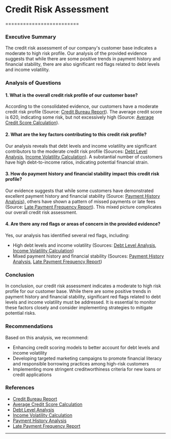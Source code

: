 # Credit Risk Assessment
=========================

### Executive Summary
The credit risk assessment of our company's customer base indicates a moderate to high risk profile. Our analysis of the provided evidence suggests that while there are some positive trends in payment history and financial stability, there are also significant red flags related to debt levels and income volatility.

### Analysis of Questions
#### 1. What is the overall credit risk profile of our customer base?

According to the consolidated evidence, our customers have a moderate credit risk profile (Source: [Credit Bureau Report](#credit-bureau-report)). The average credit score is 620, indicating some risk, but not excessively high (Source: [Average Credit Score Calculation](#average-credit-score-calculation)).

#### 2. What are the key factors contributing to this credit risk profile?

Our analysis reveals that debt levels and income volatility are significant contributors to the moderate credit risk profile (Sources: [Debt Level Analysis](#debt-level-analysis), [Income Volatility Calculation](#income-volatility-calculation)). A substantial number of customers have high debt-to-income ratios, indicating potential financial strain.

#### 3. How do payment history and financial stability impact this credit risk profile?

Our evidence suggests that while some customers have demonstrated excellent payment history and financial stability (Source: [Payment History Analysis](#payment-history-analysis)), others have shown a pattern of missed payments or late fees (Source: [Late Payment Frequency Report](#late-payment-frequency-report)). This mixed picture complicates our overall credit risk assessment.

#### 4. Are there any red flags or areas of concern in the provided evidence?

Yes, our analysis has identified several red flags, including:

* High debt levels and income volatility (Sources: [Debt Level Analysis](#debt-level-analysis), [Income Volatility Calculation](#income-volatility-calculation))
* Mixed payment history and financial stability (Sources: [Payment History Analysis](#payment-history-analysis), [Late Payment Frequency Report](#late-payment-frequency-report))

### Conclusion
In conclusion, our credit risk assessment indicates a moderate to high risk profile for our customer base. While there are some positive trends in payment history and financial stability, significant red flags related to debt levels and income volatility must be addressed. It is essential to monitor these factors closely and consider implementing strategies to mitigate potential risks.

### Recommendations
Based on this analysis, we recommend:

* Enhancing credit scoring models to better account for debt levels and income volatility
* Developing targeted marketing campaigns to promote financial literacy and responsible borrowing practices among high-risk customers
* Implementing more stringent creditworthiness criteria for new loans or credit applications

### References

* [Credit Bureau Report](#credit-bureau-report)
* [Average Credit Score Calculation](#average-credit-score-calculation)
* [Debt Level Analysis](#debt-level-analysis)
* [Income Volatility Calculation](#income-volatility-calculation)
* [Payment History Analysis](#payment-history-analysis)
* [Late Payment Frequency Report](#late-payment-frequency-report)
---

<a id="conclusion"></a>

